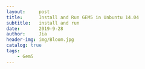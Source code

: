 ```yaml
---
layout:     post
title:      Install and Run GEM5 in Unbuntu 14.04
subtitle:   install and run
date:       2019-9-28
author:     Jia
header-img: img/Bloom.jpg
catalog: true
tags:
    - Gem5
---
```


